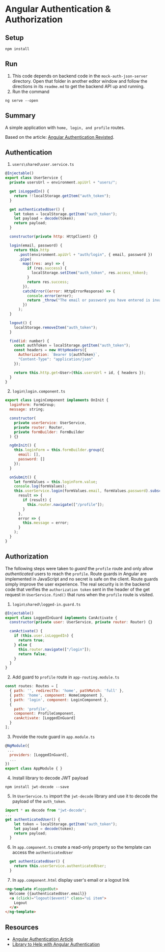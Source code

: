 # Angular Authentication & Authorization

## Setup

```
npm install
```

## Run

1.  This code depends on backend code in the `mock-auth-json-server` directory. Open that folder in another editor window and follow the directions in its `readme.md` to get the backend API up and running.
2.  Run the command

```
ng serve --open
```

## Summary

A simple application with `home, login, and profile` routes.

Based on the article:
[Angular Authentication Revisted](https://medium.com/@blacksonic86/angular-2-authentication-revisited-611bf7373bf9).

## Authentication

1.  `users\shared\user.service.ts`

```js
@Injectable()
export class UserService {
  private usersUrl = environment.apiUrl + "users/";

  get isLoggedIn() {
    return !!localStorage.getItem("auth_token");
  }

  get authenticatedUser() {
    let token = localStorage.getItem("auth_token");
    let payload = decode(token);
    return payload;
  }

  constructor(private http: HttpClient) {}

  login(email, password) {
    return this.http
      .post(environment.apiUrl + "auth/login", { email, password })
      .pipe(
        map((res: any) => {
          if (res.success) {
            localStorage.setItem("auth_token", res.access_token);
          }
          return res.success;
        }),
        catchError((error: HttpErrorResponse) => {
          console.error(error);
          return _throw("The email or password you have entered is invalid.");
        })
      );
  }

  logout() {
    localStorage.removeItem("auth_token");
  }

  find(id: number) {
    const authToken = localStorage.getItem("auth_token");
    const headers = new HttpHeaders({
      Authorization: `Bearer ${authToken}`,
      "Content-Type": "application/json"
    });

    return this.http.get<User>(this.usersUrl + id, { headers });
  }
}
```

2.  `login\login.component.ts`

```js
export class LoginComponent implements OnInit {
  loginForm: FormGroup;
  message: string;

  constructor(
    private userService: UserService,
    private router: Router,
    private formBuilder: FormBuilder
  ) {}

  ngOnInit() {
    this.loginForm = this.formBuilder.group({
      email: [],
      password: []
    });
  }

  onSubmit() {
    let formValues = this.loginForm.value;
    console.log(formValues);
    this.userService.login(formValues.email, formValues.password).subscribe(
      result => {
        if (result) {
          this.router.navigate(["/profile"]);
        }
      },
      error => {
        this.message = error;
      }
    );
  }
}
```

## Authorization

The following steps were taken to _guard_ the `profile` route and only allow _authenticated_ users to reach the `profile`. Route guards in Angular are implemented in JavaScript and no secret is safe on the client. Route guards simply improve the user experience. The real security is in the backend code that verifies the `authorization token` sent in the header of the get request in `UserService.find()` that runs when the `profile` route is visited.

1.  `login\shared\logged-in.guard.ts`

```js
@Injectable()
export class LoggedInGuard implements CanActivate {
  constructor(private user: UserService, private router: Router) {}

  canActivate() {
    if (this.user.isLoggedIn) {
      return true;
    } else {
      this.router.navigate(["/login"]);
      return false;
    }
  }
}
```

2.  Add guard to `profile` route in
    `app-routing.module.ts`

```js
const routes: Routes = [
  { path: '', redirectTo: 'home', pathMatch: 'full' },
  { path: 'home', component: HomeComponent },
  { path: 'login', component: LoginComponent },
  {
    path: 'profile',
    component: ProfileComponent,
    canActivate: [LoggedInGuard]
  }
];
```

3.  Provide the route guard in `app.module.ts`

```js
@NgModule({
 ...
  providers: [LoggedInGuard],
  ...
})
export class AppModule { }
```

4.  Install library to decode JWT payload

```
npm install jwt-decode --save
```

5.  In `UserService.ts` import the `jwt-decode` library and use it to decode the payload of the `auth_token`.

```js
import * as decode from "jwt-decode";
...
get authenticatedUser() {
    let token = localStorage.getItem("auth_token");
    let payload = decode(token);
    return payload;
  }
```

6.  In `app.component.ts` create a read-only property so the template can access the `authenticatedUser`

```js
  get authenticatedUser() {
    return this.userService.authenticatedUser;
  }
```

7.  In `app.component.html` display user's email or a logout link

```html
<ng-template #loggedOut>
  Welcome {{authenticatedUser.email}}
  <a (click)="logout($event)" class="ui item">
    Logout
  </a>
</ng-template>
```

## Resources

- [Angular Authentication Article](https://medium.com/@blacksonic86/angular-2-authentication-revisited-611bf7373bf9)
- [Library to Help with Angular Authentication](https://www.npmjs.com/package/@auth0/angular-jwt)
